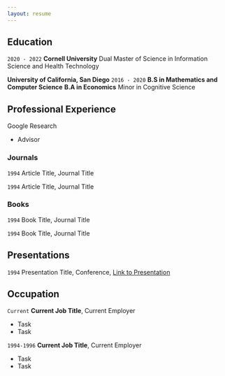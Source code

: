 ```yaml
---
layout: resume
---
```

## Education

`2020 - 2022`
__Cornell University__
Dual Master of Science in Information Science and Health Technology

__University of California, San Diego__ `2016 - 2020`
__B.S in Mathematics and Computer Science__ 
__B.A in Economics__ 
Minor in Cognitive Science 

## Professional Experience
Google Research
- Advisor


### Journals

`1994`
Article Title, Journal Title

`1994`
Article Title, Journal Title

### Books

`1994`
Book Title, Journal Title

`1994`
Book Title, Journal Title


## Presentations

`1994`
Presentation Title, Conference, <a href="https://MyWebsite.tld/presentation1">Link to Presentation</a>


## Occupation

`Current`
__Current Job Title__, Current Employer 

- Task
- Task

`1994-1996`
__Current Job Title__, Current Employer 

- Task
- Task



<!-- ### Footer

Last updated: May 2013 -->


